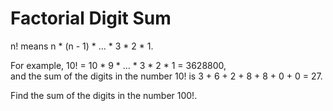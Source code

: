 <h1>Factorial Digit Sum</h1>

<p>n! means n * (n - 1) * ... * 3 * 2 * 1.</p>
<p>For example, 10! = 10 * 9 * ... * 3 * 2 * 1 = 3628800,<br>and the sum of the digits in the number 10! is 3 + 6 + 2 + 8 + 8 + 0 + 0 = 27.</p>
<p>Find the sum of the digits in the number 100!.</p>

